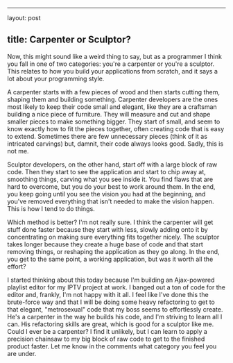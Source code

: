 <hr />

<p>layout: post</p>

<h2>title: Carpenter or Sculptor?</h2>

<p>Now, this might sound like a weird thing to say, but as a programmer I think you fall in one of two categories:  you're a carpenter or you're a sculptor.  This relates to how you build your applications from scratch, and it says a lot about your programming style.</p>

<p>A carpenter starts with a few pieces of wood and then starts cutting them, shaping them and building something.  Carpenter developers are the ones most likely to keep their code small and elegant, like they are a craftsman building a nice piece of furniture.  They will measure and cut and shape smaller pieces to make something bigger.  They start of small, and seem to know exactly how to fit the pieces together, often creating code that is easy to extend.  Sometimes there are few unnecessary pieces (think of it as intricated carvings) but, damnit, their code always looks good.  Sadly, this is not me.</p>

<p>Sculptor developers, on the other hand, start off with a large block of raw code.  Then they start to see the application and start to chip away at, smoothing things, carving what you see inside it. You find flaws that are hard to overcome, but you do your best to work around them.  In the end, you keep going until you see the vision you had at the beginning, and you've removed everything that isn't needed to make the vision happen.  This is how I tend to do things.</p>

<p>
Which method is better?  I'm not really sure.  I think the carpenter will get stuff done faster because they start with less, slowly adding onto it by concentrating on making sure everything fits together nicely.  The sculptor takes longer because they create a huge base of code and that start removing things, or reshaping the application as they go along.  In the end, you get to the same point, a working application, but was it worth all the effort?
</p>

<p>I started thinking about this today because I'm building an Ajax-powered playlist editor for my IPTV project at work.  I banged out a ton of code for the editor and, frankly, I'm not happy with it all.  I feel like I've done this the brute-force way and that I will be doing some heavy refactoring to get to that elegant, "metrosexual" code that my boss seems to effortlessly create.  He's a carpenter in the way he builds his code, and I'm striving to learn all I can.  His refactoring skills are great, which is good for a sculptor like me.  Could I ever be a carpenter?  I find it unlikely, but I can learn to apply a precision chainsaw to my big block of raw code to get to the finished product faster.  Let me know in the comments what category you feel you are under.
</p>
